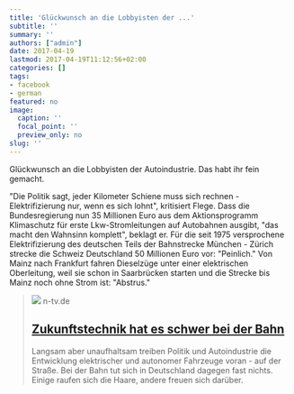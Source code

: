 ```yaml
---
title: 'Glückwunsch an die Lobbyisten der ...'
subtitle: ''
summary: ''
authors: ["admin"]
date: 2017-04-19
lastmod: 2017-04-19T11:12:56+02:00
categories: []
tags:
- facebook
- german
featured: no
image:
  caption: ''
  focal_point: ''
  preview_only: no
slug: ''
---
```

Glückwunsch an die Lobbyisten der Autoindustrie. Das habt ihr fein gemacht. 

"Die Politik sagt, jeder Kilometer Schiene muss sich rechnen - Elektrifizierung nur, wenn es sich lohnt", kritisiert Flege. Dass die Bundesregierung nun 35 Millionen Euro aus dem Aktionsprogramm Klimaschutz für erste Lkw-Stromleitungen auf Autobahnen ausgibt, "das macht den Wahnsinn komplett", beklagt er. Für die seit 1975 versprochene Elektrifizierung des deutschen Teils der Bahnstrecke München - Zürich strecke die Schweiz Deutschland 50 Millionen Euro vor: "Peinlich." Von Mainz nach Frankfurt fahren Dieselzüge unter einer elektrischen Oberleitung, weil sie schon in Saarbrücken starten und die Strecke bis Mainz noch ohne Strom ist: "Abstrus."
> [![](https://bilder3.n-tv.de/img/incoming/crop19796862/7121327138-cImg_16_9-w1200/imago68689024h.jpg)](http://www.n-tv.de/wirtschaft/Zukunftstechnik-hat-es-schwer-bei-der-Bahn-article19796841.html)
> n-tv.de
> ## [Zukunftstechnik hat es schwer bei der Bahn](http://www.n-tv.de/wirtschaft/Zukunftstechnik-hat-es-schwer-bei-der-Bahn-article19796841.html)
>
>Langsam aber unaufhaltsam treiben Politik und Autoindustrie die Entwicklung elektrischer und autonomer Fahrzeuge voran - auf der Straße. Bei der Bahn tut sich in Deutschland dagegen fast nichts. Einige raufen sich die Haare, andere freuen sich darüber.


